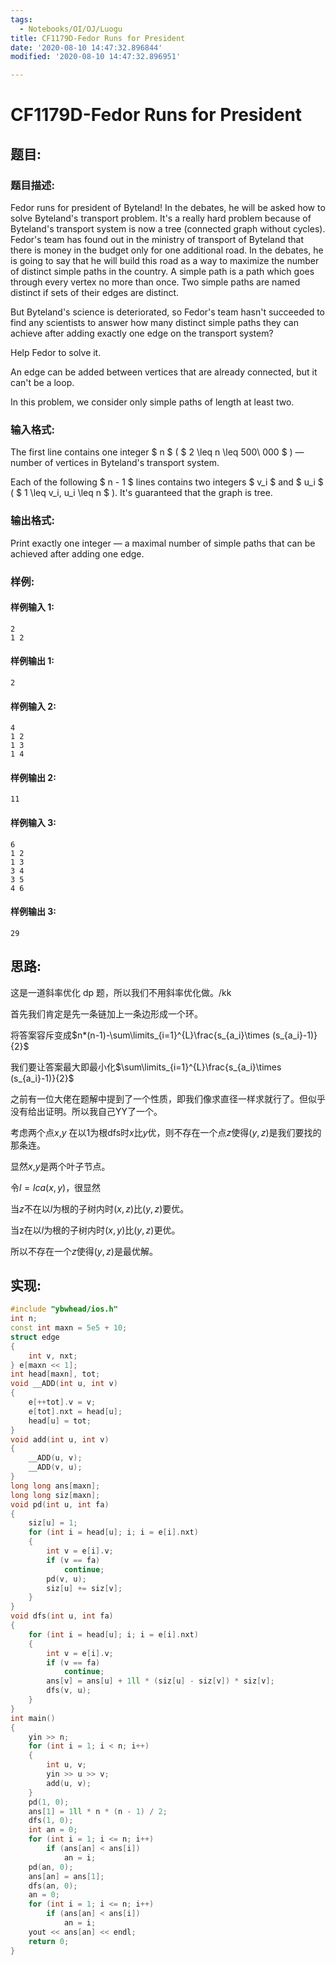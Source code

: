```yaml
---
tags:
  - Notebooks/OI/OJ/Luogu
title: CF1179D-Fedor Runs for President
date: '2020-08-10 14:47:32.896844'
modified: '2020-08-10 14:47:32.896951'

---
```


# CF1179D-Fedor Runs for President

## 题目:

### 题目描述:

Fedor runs for president of Byteland! In the debates, he will be asked how to solve Byteland's transport problem. It's a really hard problem because of Byteland's transport system is now a tree (connected graph without cycles). Fedor's team has found out in the ministry of transport of Byteland that there is money in the budget only for one additional road. In the debates, he is going to say that he will build this road as a way to maximize the number of distinct simple paths in the country. A simple path is a path which goes through every vertex no more than once. Two simple paths are named distinct if sets of their edges are distinct.

But Byteland's science is deteriorated, so Fedor's team hasn't succeeded to find any scientists to answer how many distinct simple paths they can achieve after adding exactly one edge on the transport system?

Help Fedor to solve it.

An edge can be added between vertices that are already connected, but it can't be a loop.

In this problem, we consider only simple paths of length at least two.

### 输入格式:

The first line contains one integer $ n $ ( $ 2 \leq n \leq 500\ 000 $ ) — number of vertices in Byteland's transport system.

Each of the following $ n - 1 $ lines contains two integers $ v_i $ and $ u_i $ ( $ 1 \leq v_i, u_i \leq n $ ). It's guaranteed that the graph is tree.

### 输出格式:

Print exactly one integer — a maximal number of simple paths that can be achieved after adding one edge.

### 样例:

#### 样例输入 1:

```
2
1 2

```

#### 样例输出 1:

```
2

```

#### 样例输入 2:

```
4
1 2
1 3
1 4

```

#### 样例输出 2:

```
11

```

#### 样例输入 3:

```
6
1 2
1 3
3 4
3 5
4 6

```

#### 样例输出 3:

```
29

```

## 思路:

这是一道斜率优化 dp 题，所以我们不用斜率优化做。/kk

首先我们肯定是先一条链加上一条边形成一个环。

将答案容斥变成$n*(n-1)-\sum\limits_{i=1}^{L}\frac{s_{a_i}\times (s_{a_i}-1)}{2}$

我们要让答案最大即最小化$\sum\limits_{i=1}^{L}\frac{s_{a_i}\times (s_{a_i}-1)}{2}$

之前有一位大佬在题解中提到了一个性质，即我们像求直径一样求就行了。但似乎没有给出证明。所以我自己YY了一个。

考虑两个点$x$,$y$ 在以1为根dfs时$x$比$y$优，则不存在一个点$z$使得$(y,z)$是我们要找的那条连。

显然$x$,$y$是两个叶子节点。

令$l=lca(x,y)$，很显然

当$z$不在以$l$为根的子树内时$(x,z)$比$(y,z)$要优。

当z在以$l$为根的子树内时$(x,y)$比$(y,z)$更优。

所以不存在一个$z$使得$(y,z)$是最优解。

## 实现:

```cpp
#include "ybwhead/ios.h"
int n;
const int maxn = 5e5 + 10;
struct edge
{
    int v, nxt;
} e[maxn << 1];
int head[maxn], tot;
void __ADD(int u, int v)
{
    e[++tot].v = v;
    e[tot].nxt = head[u];
    head[u] = tot;
}
void add(int u, int v)
{
    __ADD(u, v);
    __ADD(v, u);
}
long long ans[maxn];
long long siz[maxn];
void pd(int u, int fa)
{
    siz[u] = 1;
    for (int i = head[u]; i; i = e[i].nxt)
    {
        int v = e[i].v;
        if (v == fa)
            continue;
        pd(v, u);
        siz[u] += siz[v];
    }
}
void dfs(int u, int fa)
{
    for (int i = head[u]; i; i = e[i].nxt)
    {
        int v = e[i].v;
        if (v == fa)
            continue;
        ans[v] = ans[u] + 1ll * (siz[u] - siz[v]) * siz[v];
        dfs(v, u);
    }
}
int main()
{
    yin >> n;
    for (int i = 1; i < n; i++)
    {
        int u, v;
        yin >> u >> v;
        add(u, v);
    }
    pd(1, 0);
    ans[1] = 1ll * n * (n - 1) / 2;
    dfs(1, 0);
    int an = 0;
    for (int i = 1; i <= n; i++)
        if (ans[an] < ans[i])
            an = i;
    pd(an, 0);
    ans[an] = ans[1];
    dfs(an, 0);
    an = 0;
    for (int i = 1; i <= n; i++)
        if (ans[an] < ans[i])
            an = i;
    yout << ans[an] << endl;
    return 0;
}
```
